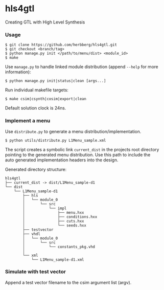# hls4gtl

Creating GTL with High Level Synthesis

### Usage

    $ git clone https://github.com/herbberg/hls4gtl.git
    $ git checkout <branch/tag>
    $ python manage.py init </path/to/menu/dist> <module_id>
    $ make

Use ```manage.py``` to handle linked module distribution (append ```--help``` for more information):

    $ python manage.py init|status|clean [args...]

Run individual makefile targets:

    $ make csim|csynth|cosim|export|clean

Default solution clock is 24ns.

### Implement a menu

Use ```distribute.py``` to generate a menu distribution/implementation.

    $ python utils/distribute.py L1Menu_sample.xml

The script creates a symbolic link ```current_dist``` in the projects root
directory pointing to the generated menu distribution. Use this path to include
the auto generated implementation headers into the design.

Generated directory structure:

    hls4gtl
    ├── current_dist -> dist/L1Menu_sample-d1
    └── dist
        └── L1Menu_sample-d1
            ├── hls
            │   └── module_0
            │       └── src
            │           └── impl
            │               ├── menu.hxx
            │               ├── conditions.hxx
            │               ├── cuts.hxx
            │               └── seeds.hxx
            ├── testvector
            ├── vhdl
            │   └── module_0
            │       └── src
            │           └── constants_pkg.vhd
            │   
            └── xml
                └── L1Menu_sample-d1.xml



### Simulate with test vector

Append a test vector filename to the csim argument list (argv).

